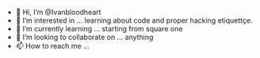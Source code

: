- 👋 Hi, I’m @Ivanbloodheart
- 👀 I’m interested in ... learning about code and proper hacking etiquettçe. 
- 🌱 I’m currently learning ... starting from square one
- 💞️ I’m looking to collaborate on ... anything
- 📫 How to reach me ...

<!---
Ivanbloodheart/Ivanbloodheart is a ✨ special ✨ repository because its `README.md` (this file) appears on your GitHub profile.
You can click the Preview link to take a look at your changes.
--->
